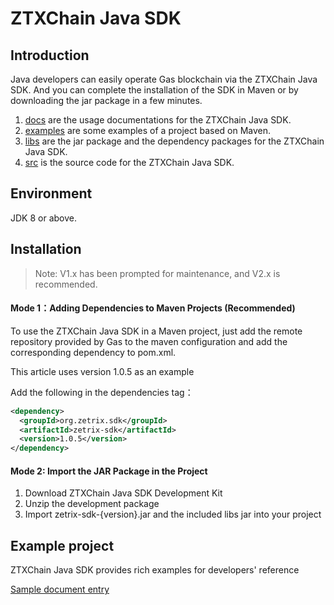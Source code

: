 # ZTXChain Java SDK

## Introduction
Java developers can easily operate Gas blockchain via the ZTXChain Java SDK. And you can complete the installation of the SDK in Maven or by downloading the jar package in a few minutes.

1. [docs](/docs) are the usage documentations for the ZTXChain Java SDK.
2. [examples](/examples) are some examples of a project based on Maven.
3. [libs](/libs) are the jar package and the dependency packages for the ZTXChain Java SDK.
4. [src](/src)  is the source code for the ZTXChain Java SDK.

## Environment

JDK 8 or above.

## Installation

> Note: V1.x has been prompted for maintenance, and V2.x is recommended.

#### Mode 1：Adding Dependencies to Maven Projects (Recommended)
To use the ZTXChain Java SDK in a Maven project, just add the remote repository provided by Gas to the maven configuration and add the corresponding dependency to pom.xml.

This article uses version 1.0.5 as an example

Add the following in the dependencies tag：
``` xml
<dependency>
  <groupId>org.zetrix.sdk</groupId>
  <artifactId>zetrix-sdk</artifactId>
  <version>1.0.5</version>
</dependency>
```
#### Mode 2: Import the JAR Package in the Project
1. Download ZTXChain Java SDK Development Kit
2. Unzip the development package
3. Import zetrix-sdk-{version}.jar and the included libs jar into your project

## Example project
ZTXChain Java SDK provides rich examples for developers' reference

[Sample document entry](docs/SDK.md "")
